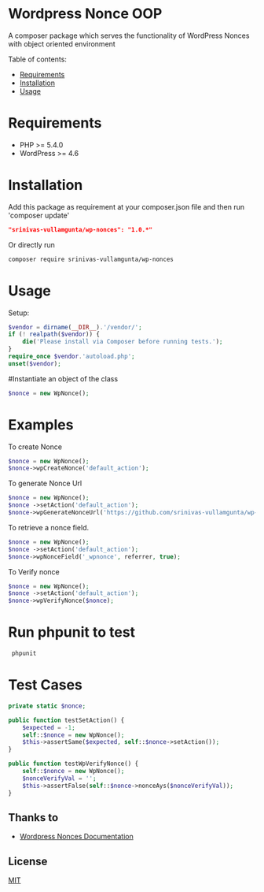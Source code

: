 # Wordpress Nonce OOP
A composer package which serves the functionality of WordPress Nonces with object oriented environment

Table of contents:
 * [Requirements](#requirements)
 * [Installation](#installation)
 * [Usage](#usage)

# Requirements

* PHP >= 5.4.0
* WordPress >= 4.6

# Installation

Add this package as requirement at your composer.json file and
then run 'composer update'

```json
"srinivas-vullamgunta/wp-nonces": "1.0.*"
```

Or directly run

```bash
composer require srinivas-vullamgunta/wp-nonces
```

# Usage

Setup:

```php
$vendor = dirname(__DIR__).'/vendor/';
if (! realpath($vendor)) {
    die('Please install via Composer before running tests.');
}
require_once $vendor.'autoload.php';
unset($vendor);
```

#Instantiate an object of the class

```php
$nonce = new WpNonce();
```
# Examples


To create Nonce 

```php
$nonce = new WpNonce();  
$nonce->wpCreateNonce('default_action');
```

To generate Nonce Url

```php
$nonce = new WpNonce(); 
$nonce ->setAction('default_action');
$nonce->wpGenerateNonceUrl('https://github.com/srinivas-vullamgunta/wp-nonces', '_wpnonce'));
```

To retrieve a nonce field.

```php
$nonce = new WpNonce(); 
$nonce ->setAction('default_action');
$nonce->wpNonceField('_wpnonce', referrer, true);
```

To Verify nonce

```php
$nonce = new WpNonce(); 
$nonce ->setAction('default_action');
$nonce->wpVerifyNonce($nonce);
```

# **Run phpunit** to test

 ```bash
  phpunit 
  ```

# Test Cases

```php
private static $nonce;

public function testSetAction() {
	$expected = -1;
	self::$nonce = new WpNonce();
	$this->assertSame($expected, self::$nonce->setAction());
}

public function testWpVerifyNonce() {  
	self::$nonce = new WpNonce();
	$nonceVerifyVal = '';
	$this->assertFalse(self::$nonce->nonceAys($nonceVerifyVal));
}
```

## Thanks to
* [Wordpress Nonces Documentation](https://codex.wordpress.org/WordPress_Nonces)

## License

[MIT](http://opensource.org/licenses/MIT)
